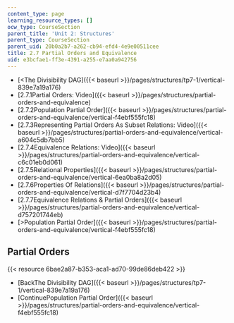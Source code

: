 ```yaml
---
content_type: page
learning_resource_types: []
ocw_type: CourseSection
parent_title: 'Unit 2: Structures'
parent_type: CourseSection
parent_uid: 20b0a2b7-a262-cb94-efd4-4e9e00511cee
title: 2.7 Partial Orders and Equivalence
uid: e3bcfae1-ff3e-4391-a255-e7aa0a942756
---
```


*   [\<The Divisibility DAG]({{< baseurl >}}/pages/structures/tp7-1/vertical-839e7a19a176)
*   [2.7.1Partial Orders: Video]({{< baseurl >}}/pages/structures/partial-orders-and-equivalence)
*   [2.7.2Population Partial Order]({{< baseurl >}}/pages/structures/partial-orders-and-equivalence/vertical-f4ebf555fc18)
*   [2.7.3Representing Partial Orders As Subset Relations: Video]({{< baseurl >}}/pages/structures/partial-orders-and-equivalence/vertical-a604c5db7bb5)
*   [2.7.4Equivalence Relations: Video]({{< baseurl >}}/pages/structures/partial-orders-and-equivalence/vertical-c6c01eb0d061)
*   [2.7.5Relational Properties]({{< baseurl >}}/pages/structures/partial-orders-and-equivalence/vertical-6ea0ba8a2d05)
*   [2.7.6Properties Of Relations]({{< baseurl >}}/pages/structures/partial-orders-and-equivalence/vertical-d7f7704d23b4)
*   [2.7.7Equivalence Relations & Partial Orders]({{< baseurl >}}/pages/structures/partial-orders-and-equivalence/vertical-d757201744eb)
*   [\>Population Partial Order]({{< baseurl >}}/pages/structures/partial-orders-and-equivalence/vertical-f4ebf555fc18)

Partial Orders
--------------

{{< resource 6bae2a87-b353-aca1-ad70-99de86deb422 >}}

*   [BackThe Divisibility DAG]({{< baseurl >}}/pages/structures/tp7-1/vertical-839e7a19a176)
*   [ContinuePopulation Partial Order]({{< baseurl >}}/pages/structures/partial-orders-and-equivalence/vertical-f4ebf555fc18)